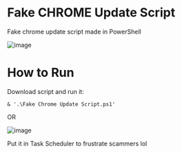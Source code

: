 # Fake CHROME Update Script
Fake chrome update script made in PowerShell

![image](https://github.com/user-attachments/assets/ca37cdbe-5d8b-4593-aedf-e5e634a012c4)


# How to Run
Download script and run it:
```
& '.\Fake Chrome Update Script.ps1'
```
OR

![image](https://github.com/user-attachments/assets/03650e32-980b-4900-a98b-398a9669c99a)

Put it in Task Scheduler to frustrate scammers lol
